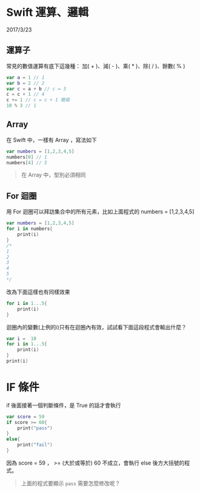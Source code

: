 # Swift 運算、邏輯


2017/3/23

## 運算子
常見的數值運算有底下這幾種：
加( + )、減( - )、乘( * )、除( / )、餘數( % )
```swift
var a = 1 // 1
var b = 2 // 2
var c = a + b // c = 3
c = c + 1 // 4
c += 1 // c = c + 1 簡寫
10 % 3 // 1
```

## Array
在 Swift 中，一樣有 Array ，寫法如下
```swift
var numbers = [1,2,3,4,5]
numbers[0] // 1
numbers[4] // 5
```
> 在 Array 中，型別必須相同

## For 迴圈
用 For 迴圈可以拜訪集合中的所有元素，比如上面程式的 numbers = [1,2,3,4,5]
```swift
var numbers = [1,2,3,4,5]
for i in numbers{
    print(i)
}
/*
1
2
3
4
5
*/
```
改為下面這樣也有同樣效果
```swift
for i in 1...5{
    print(i)
}
```
迴圈內的變數(上例的i)只有在迴圈內有效，試試看下面這段程式會輸出什麼？
```swift
var i =  10
for i in 1...5{
    print(i)
}
print(i)
```

# IF 條件
if 後面接著一個判斷條件，是 True 的話才會執行
```swift
var score = 59
if score >= 60{
    print("pass")
}
else{
    print("fail")
}
```
因為 score = 59 ， >= (大於或等於) 60 不成立，會執行 else 後方大括號的程式。
> 上面的程式要顯示 `pass` 需要怎麼修改呢？
